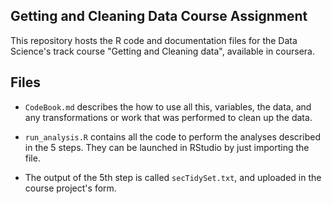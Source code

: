 ## Getting and Cleaning Data Course Assignment

This repository hosts the R code and documentation files for the Data Science's track course "Getting and Cleaning data", available in coursera.

## Files

* `CodeBook.md` describes the how to use all this, variables, the data, and any transformations or work that was performed to clean up the data.

* `run_analysis.R` contains all the code to perform the analyses described in the 5 steps. They can be launched in RStudio by just importing the file.

* The output of the 5th step is called `secTidySet.txt`, and uploaded in the course project's form.